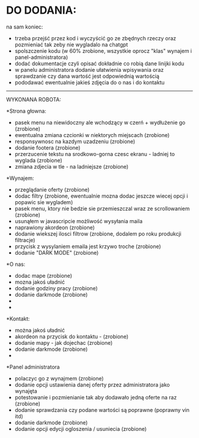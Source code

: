 # DO DODANIA:
na sam koniec:
- trzeba przejść przez kod i wyczyścić go ze zbędnych rzeczy oraz pozmieniać tak zeby nie wygladalo na chatgpt
- spolszczenie kodu (w 60% zrobione, wszystkie oprocz "klas" wynajem i panel-administratora)
- dodać dokumentacje czyli opisać dokładnie co robią dane linijki kodu
- w panelu administratora dodanie ułatwienia wpisywania oraz sprawdzanie czy dana wartość jest odpowiednią wartością
- pododawać ewentualnie jakieś zdjęcia do o nas i do kontaktu
---------------------------------------------------------------------
WYKONANA ROBOTA:

*Strona głowna:
- pasek menu na niewidoczny ale wchodzący w czerń + wydłużenie go (zrobione)
- ewentualna zmiana czcionki w niektorych miejscach (zrobione)
- responsywnosc na kazdym uzadzeniu (zrobione)
- dodanie footera (zrobione)
- przerzucenie tekstu na srodkowo-gorna czesc ekranu - ladniej to wyglada (zrobione)
- zmiana zdjecia w tle - na ladniejsze (zrobione)

*Wynajem:
- przeglądanie oferty (zrobione)
- dodac filtry (zrobione, ewentualnie mozna dodac jeszcze wiecej opcji i popawic sie wygladem)
- pasek menu, ktory nie bedzie sie przemieszczal wraz ze scrollowaniem (zrobione)
- usunąłem w javascripcie możliwość wysyłania maila
- naprawiony akordeon (zrobione)
- dodanie wiekszej ilosci filtrow (zrobione, dodalem po roku produkcji filtracje)
- przycisk z wysylaniem emaila jest krzywo troche (zrobione)
- dodanie "DARK MODE" (zrobione)

*O nas:
- dodac mape (zrobione)
- mozna jakoś uładnić
- dodanie godziny pracy (zrobione)
- dodanie darkmode (zrobione)
-
-

*Kontakt:
- można jakoś uładnić
- akordeon na przycisk do kontaktu - (zrobione)
- dodanie mapy - jak dojechac (zrobione)
- dodanie darkmode (zrobione)
-

*Panel administratora
- polaczyc go z wynajmem (zrobione)
- dodanie opcji ustawienia danej oferty przez administratora jako wynajęta
- potestowanie i pozmienianie tak aby dodawało jedną oferte na raz (zrobione)
- dodanie sprawdzania czy podane wartości są poprawne (poprawny vin itd)
- dodanie darkmode (zrobione)
- dodanie opcji edycji ogloszenia / usuniecia (zrobione)  
